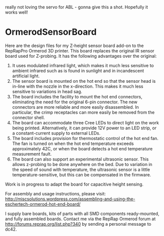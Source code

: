 really not loving the servo for ABL - gonna give this a shot. Hopefully it works well!

OrmerodSensorBoard
==================

Here are the design files for my Z-height sensor board add-on to the RepRapPro Ormerod 3D printer. This board replaces the original IR sensor board used for Z-probing. It has the following advantages over the original:

1. It uses modulated infrared light, which makes it much less sensitive to ambient infrared such as is found in sunlight and in incandescent artificial light.
2. The sensor board is mounted on the hot end so that the sensor head is in-line with the nozzle in the x-direction. This makes it much less sensitive to variations in head sag.
3. The board includes the facility to mount the hot end connectors, eliminating the need for the original 6-pin connector. The new connectors are more reliable and more easily disassembled. In particular, the crimp receptacles can more easily be removed from the connector shell.
4. The board can accommodate three Cree LEDs to direct light on the work being printed. Alternatively, it can provide 12V power to an LED strip, or a constant-current supply to external LEDs.
5. The board includes provision for thermostatic control of the hot end fan. The fan is turned on when the hot end temperature exceeds approximately 42C, or when the board detects a hot end temperature measurement fault.
6. The board can also support an experimental ultrasonic sensor. This allows z-probing to be done anywhere on the bed. Due to variation in the speed of sound with temperature, the ultrasonic sensor is a little temperature-sensitive, but this can be compensated in the firmware.

Work is in progress to adapt the board for capacitive height sensing.

For assembly and usage instructions, please visit: http://miscsolutions.wordpress.com/assembling-and-using-the-eschertech-ormerod-hot-end-board/

I supply bare boards, kits of parts with all SMD components ready-mounted, and fully assembled boards. Contact me via the RepRap Ormerod forum at http://forums.reprap.org/list.php?340 by sending a personal message to dc42.


